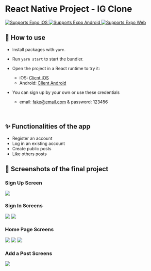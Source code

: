 # React Native Project - IG Clone 

<p>
  <!-- iOS -->
  <a href="https://itunes.apple.com/app/apple-store/id982107779">
    <img alt="Supports Expo iOS" longdesc="Supports Expo iOS" src="https://img.shields.io/badge/iOS-4630EB.svg?style=flat-square&logo=APPLE&labelColor=999999&logoColor=fff" />
  </a>
  <!-- Android -->
  <a href="https://play.google.com/store/apps/details?id=host.exp.exponent&referrer=blankexample">
    <img alt="Supports Expo Android" longdesc="Supports Expo Android" src="https://img.shields.io/badge/Android-4630EB.svg?style=flat-square&logo=ANDROID&labelColor=A4C639&logoColor=fff" />
  </a>
  <!-- Web -->
  <a href="https://docs.expo.dev/workflow/web/">
    <img alt="Supports Expo Web" longdesc="Supports Expo Web" src="https://img.shields.io/badge/web-4630EB.svg?style=flat-square&logo=GOOGLE-CHROME&labelColor=4285F4&logoColor=fff" />
  </a>
</p>

## 🚀 How to use

- Install packages with `yarn`.
- Run `yarn start` to start the bundler.
- Open the project in a React runtime to try it:
  - iOS: [Client iOS](https://itunes.apple.com/app/apple-store/id982107779)
  - Android: [Client Android](https://play.google.com/store/apps/details?id=host.exp.exponent&referrer=blankexample)

- You can sign up by your own or use these credentials
  - email: fake@email.com & password: 123456
</br>

## ✨ Functionalities of the app

- Register an account
- Log in an existing account
- Create public posts
- Like others posts
## 📱 Screenshots of the final project
### Sign Up Screen
<img src="./screenshots/Capture5.PNG" />

### Sign In Screens
<img src="./screenshots/Capture4.PNG" />
<img src="./screenshots/Capture6.PNG" />

### Home Page Screens
<img src="./screenshots/Capture1.PNG" />
<img src="./screenshots/Capture.PNG" />
<img src="./screenshots/Capture2.PNG" />

### Add a Post Screens
<img src="./screenshots/Capture3.PNG" />


